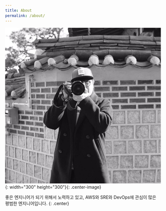 ```yaml
---
title: About
permalink: /about/
---
```


![프로필 이미지](/images/profile/profile.jpg){: width="300" height="300"}{: .center-image}

좋은 엔지니어가 되기 위해서 노력하고 있고, AWS와 SRE와 DevOps에 관심이 많은 평범한 엔지니어입니다.
{: .center}